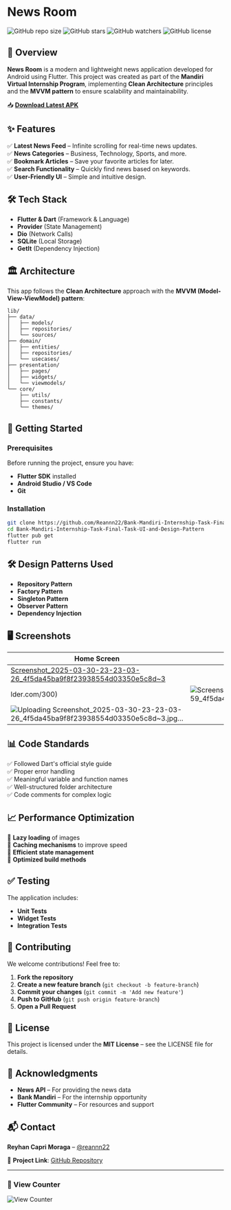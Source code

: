 # News Room
![GitHub repo size](https://img.shields.io/github/repo-size/Reannn22/Bank-Mandiri-Internship-Task-Final-Task-UI-and-Design-Pattern)
![GitHub stars](https://img.shields.io/github/stars/Reannn22/Bank-Mandiri-Internship-Task-Final-Task-UI-and-Design-Pattern?style=social)
![GitHub watchers](https://img.shields.io/github/watchers/Reannn22/Bank-Mandiri-Internship-Task-Final-Task-UI-and-Design-Pattern?style=social)
![GitHub license](https://img.shields.io/github/license/Reannn22/Bank-Mandiri-Internship-Task-Final-Task-UI-and-Design-Pattern)

## 📌 Overview
**News Room** is a modern and lightweight news application developed for Android using Flutter. This project was created as part of the **Mandiri Virtual Internship Program**, implementing **Clean Architecture** principles and the **MVVM pattern** to ensure scalability and maintainability.

📥 **[Download Latest APK](https://www.mediafire.com/file/hw6lmuf4iv6ng3f/News_Room.apk/file)**

## ✨ Features
✅ **Latest News Feed** – Infinite scrolling for real-time news updates.  
✅ **News Categories** – Business, Technology, Sports, and more.  
✅ **Bookmark Articles** – Save your favorite articles for later.  
✅ **Search Functionality** – Quickly find news based on keywords.  
✅ **User-Friendly UI** – Simple and intuitive design.  

## 🛠️ Tech Stack
- **Flutter & Dart** (Framework & Language)
- **Provider** (State Management)
- **Dio** (Network Calls)
- **SQLite** (Local Storage)
- **GetIt** (Dependency Injection)

## 🏛️ Architecture
This app follows the **Clean Architecture** approach with the **MVVM (Model-View-ViewModel) pattern**:
```
lib/
├── data/
│   ├── models/
│   ├── repositories/
│   └── sources/
├── domain/
│   ├── entities/
│   ├── repositories/
│   └── usecases/
├── presentation/
│   ├── pages/
│   ├── widgets/
│   └── viewmodels/
└── core/
    ├── utils/
    ├── constants/
    └── themes/
```

## 🚀 Getting Started
### Prerequisites
Before running the project, ensure you have:
- **Flutter SDK** installed
- **Android Studio / VS Code**
- **Git**

### Installation
```sh
git clone https://github.com/Reannn22/Bank-Mandiri-Internship-Task-Final-Task-UI-and-Design-Pattern.git
cd Bank-Mandiri-Internship-Task-Final-Task-UI-and-Design-Pattern
flutter pub get
flutter run
```

## 🛠️ Design Patterns Used
- **Repository Pattern**
- **Factory Pattern**
- **Singleton Pattern**
- **Observer Pattern**
- **Dependency Injection**

## 🖥️ Screenshots
| Home Screen | Article Detail |
|-------------|---------------|
|[Screenshot_2025-03-30-23-23-03-26_4f5da45ba9f8f23938554d03350e5c8d~3](https://github.com/user-attachments/assets/1160ef90-e538-4659-beb4-855e973ac370)
lder.com/300) |![Screenshot_2025-03-30-23-23-12-59_4f5da45ba9f8f23938554d03350e5c8d~2](https://github.com/user-attachments/assets/672f6eb8-abe2-407b-9713-156343ce8978)
  ![Uploading Screenshot_2025-03-30-23-23-03-26_4f5da45ba9f8f23938554d03350e5c8d~3.jpg…]()|

## 📊 Code Standards
✅ Followed Dart's official style guide  
✅ Proper error handling  
✅ Meaningful variable and function names  
✅ Well-structured folder architecture  
✅ Code comments for complex logic  

## 📈 Performance Optimization
🔹 **Lazy loading** of images  
🔹 **Caching mechanisms** to improve speed  
🔹 **Efficient state management**  
🔹 **Optimized build methods**  

## ✅ Testing
The application includes:
- **Unit Tests**
- **Widget Tests**
- **Integration Tests**

## 🤝 Contributing
We welcome contributions! Feel free to:
1. **Fork the repository**
2. **Create a new feature branch** (`git checkout -b feature-branch`)
3. **Commit your changes** (`git commit -m 'Add new feature'`)
4. **Push to GitHub** (`git push origin feature-branch`)
5. **Open a Pull Request**

## 📜 License
This project is licensed under the **MIT License** – see the LICENSE file for details.

## 📢 Acknowledgments
- **News API** – For providing the news data
- **Bank Mandiri** – For the internship opportunity
- **Flutter Community** – For resources and support

## 📬 Contact
**Reyhan Capri Moraga** – [@reannn22](https://github.com/Reannn22)

📌 **Project Link**: [GitHub Repository](https://github.com/Reannn22/Bank-Mandiri-Internship-Task-Final-Task-UI-and-Design-Pattern)

---
### 👀 View Counter
![View Counter](https://komarev.com/ghpvc/?username=Reannn22&label=Views&color=blue&style=plastic)
